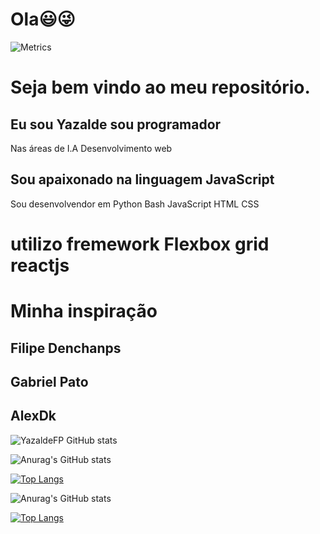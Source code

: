 # Ola😃😜
![Metrics](https://metrics.lecoq.io/YazaldeFP?template=classic&activity=1&isocalendar=1&languages=1&posts=1&stars=1&tweets=1&posts.limit=4&posts.source=dev.to&isocalendar.duration=half-year&tweets.limit=2&stars.limit=4&activity.limit=5&activity.days=14&activity.filter=all&config.timezone=America%2FSao_Paulo&config.animated=true)

# Seja bem vindo ao meu repositório.
## Eu sou Yazalde sou programador 
<p>Nas áreas de I.A Desenvolvimento web<p>


## Sou apaixonado na linguagem JavaScript 
Sou desenvolvendor em Python Bash JavaScript HTML CSS 
# utilizo fremework Flexbox grid reactjs
# Minha inspiração
## Filipe Denchanps
## Gabriel Pato
## AlexDk
![YazaldeFP GitHub stats](https://github-readme-stats.vercel.app/api?username=YazaldeFP&show_icons=true)

![Anurag's GitHub stats](https://github-readme-stats.vercel.app/api?username=YazaldeFP&show_icons=true&theme=radical)


[![Top Langs](https://github-readme-stats.vercel.app/api/top-langs/?username=YazaldeFP&layout=demo)](https://github.com/YazaldeFP/github-readme-stats)

![Anurag's GitHub stats](https://github-readme-stats.vercel.app/api?username=YazaldeFP&show_icons=true&theme=radical)


[![Top Langs](https://github-readme-stats.vercel.app/api/top-langs/?username=YazaldeFP&layout=compact)](https://github.com/YazaldeFP/github-readme-stats)
